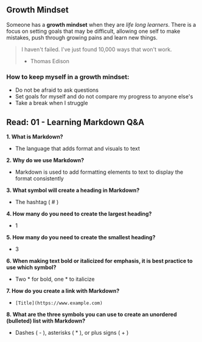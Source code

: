 ## Growth Mindset
Someone has a **growth mindset** when they are *life long learners*. There is a focus on setting goals that may be difficult, allowing one self to make mistakes, push through growing pains and learn new things.

> I haven't failed. I've just found 10,000 ways that won't work.
> - Thomas Edison

### How to keep myself in a growth mindset:
- Do not be afraid to ask questions
- Set goals for myself and do not compare my progress to anyone else's
- Take a break when I struggle

## Read: 01 - Learning Markdown Q&A
**1. What is Markdown?**
   - The language that adds format and visuals to text

**2. Why do we use Markdown?**
   - Markdown is used to add formatting elements to text to display the format consistently

**3. What symbol will create a heading in Markdown?**
   - The hashtag ( # )

**4. How many do you need to create the largest heading?**
   - 1

**5. How many do you need to create the smallest heading?**
   - 3

**6. When making text bold or italicized for emphasis, it is best practice to use which symbol?**
   - Two * for bold, one * to italicize

**7. How do you create a link with Markdown?**
   - `[Title](https://www.example.com)`

**8. What are the three symbols you can use to create an unordered (bulleted) list with Markdown?**
   - Dashes ( - ), asterisks ( * ), or plus signs ( + )
